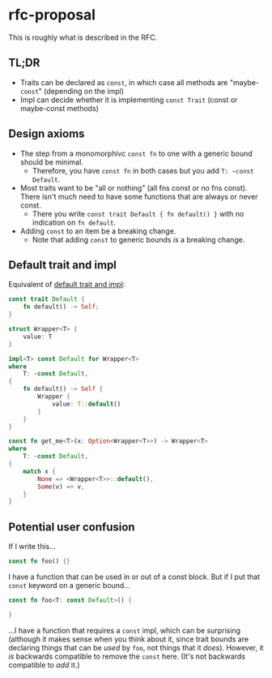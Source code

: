 # rfc-proposal

This is roughly what is described in the RFC.

## TL;DR

* Traits can be declared as `const`, in which case all methods are "maybe-`const`" (depending on the impl)
* Impl can decide whether it is implementing `const Trait` (const or maybe-const methods)

## Design axioms

* The step from a monomorphivc `const fn` to one with a generic bound should be minimal.
    * Therefore, you have `const fn` in both cases but you add `T: ~const Default`.
* Most traits want to be "all or nothing" (all fns const or no fns const). There isn't much need to have some functions that are always or never const.
    * There you write `const trait Default { fn default() }` with no indication on `fn default`.
* Adding `const` to an item be a breaking change.
    * Note that adding `const` to generic bounds *is* a breaking change.

## Default trait and impl

Equivalent of [default trait and impl](./formality-example.md#default-trait-and-impl):

```rust
const trait Default {
    fn default() -> Self;
}

struct Wrapper<T> {
    value: T
}

impl<T> const Default for Wrapper<T>
where
    T: ~const Default,
{
    fn default() -> Self {
        Wrapper {
            value: T::default()
        }
    }
}

const fn get_me<T>(x: Option<Wrapper<T>>) -> Wrapper<T>
where
    T: ~const Default,
{
    match x {
        None => <Wrapper<T>>::default(),
        Some(v) => v,
    }
}
```

## Potential user confusion

If I write this...

```rust
const fn foo() {}
```

I have a function that can be used in or out of a const block. But if I put that `const` keyword on a generic bound...

```rust
const fn foo<T: const Default>() {

}
```

...I have a function that requires a `const` impl, which can be surprising (although it makes sense when you think about it, since trait bounds are declaring things that can be *used* by `foo`, not things that it *does*). However, it *is* backwards compatible to remove the `const` here. (It's not backwards compatible to *add* it.)

